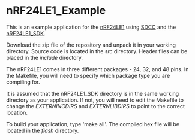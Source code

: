 nRF24LE1_Example
================

This is an example application for the [nRF24LE1](http://www.nordicsemi.com/eng/Products/2.4GHz-RF/nRF24LE1) using [SDCC](http://sdcc.sourceforge.net/) and the [nRF24LE1_SDK](https://github.com/DeanCording/nRF24LE1_SDK).

Download the zip file of the repository and unpack it in your working directory.  Source code is located in the _src_ directory.  Header files can be placed in the _include_ directory.

The nRF24LE1 comes in three different packages - 24, 32, and 48 pins.  In the Makefile, you will need to specify which package type you are compiling for.
 
It is assumed that the nRF24LE1_SDK directory is in the same working directory as your application.  If not, you will need to edit the Makefile to change the _EXTERNINCDIRS_ and _EXTERNLIBDIRS_ to point to the correct location.

To build your application, type 'make all'.  The compiled hex file will be located in the _flash_ directory.

